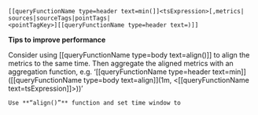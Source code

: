 ```
[[queryFunctionName type=header text=min(]]<tsExpression>[,metrics|
sources|sourceTags|pointTags|
<pointTagKey>][[queryFunctionName type=header text=)]]
```

**Tips to improve performance**

Consider using [[queryFunctionName type=body text=align()]] to align the metrics to the same time. Then aggregate the aligned metrics with an aggregation function, e.g. ‘[[queryFunctionName type=header text=min]]([[queryFunctionName type=body text=align]](1m, <[[queryFunctionName text=tsExpression]]>))’

```
Use **“align()”** function and set time window to

```
